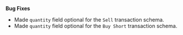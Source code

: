 **Bug Fixes**

* Made `quantity` field optional for the `Sell` transaction schema.
* Made `quantity` field optional for the `Buy Short` transaction schema.
